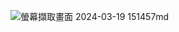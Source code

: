 ![螢幕擷取畫面 2024-03-19 151457](https://github.com/gift41/EC2024-work/assets/162283603/8c963884-66d0-486c-891b-d6c61ed0e645)md

